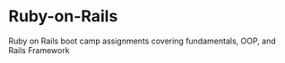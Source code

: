 # Ruby-on-Rails
Ruby on Rails boot camp assignments
covering fundamentals, OOP, and Rails Framework
